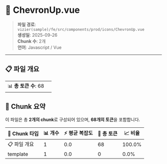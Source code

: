 # 📄 ChevronUp.vue

> **파일 경로**: `vizier(sample)/fe/src/components/prod/icons/ChevronUp.vue`  
> **생성일**: 2025-09-26  
> **Chunk 수**: 2개  
> **언어**: Javascript / Vue
---


## 📋 파일 개요

| | |
|--|--|
| 📊 **총 토큰 수**: 68 |  |






## 🧩 Chunk 요약

이 파일은 총 **2개의 chunk**로 구성되어 있으며, **68개의 토큰**을 포함합니다.

| 🧩 Chunk 타입 | 📊 개수 | ⚡ 평균 복잡도 | 📝 총 토큰 | 📈 비율 |
|---------------|--------|-------------|----------|--------|
| 📋 파일 개요 | 1 | 0.0 | 68 | 100.0% |
| template | 1 | 0.0 | 0 | 0.0% |

